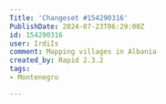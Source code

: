 ```yaml
---
Title: 'Changeset #154290316'
PublishDate: 2024-07-23T06:29:00Z
id: 154290316
user: IrdiIs
comment: Mapping villages in Albania
created_by: Rapid 2.3.2
tags:
- Montenegro

---
```

